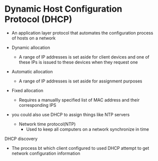 # Dynamic Host Configuration Protocol (DHCP)

- An application layer protocol that automates the configuration process of hosts on a network
- Dynamic allocation
  - A range of IP addresses is set aside for client devices and one of these IPs is issued to these devices when they request one
- Automatic allocation
  - A range of IP addresses is set aside for assignment purposes
- Fixed allocation
  - Requires a manuallly specified list of MAC address and their corresponding IPS

- you could also use DHCP to assign things like NTP servers
  - Network time protocol(NTP)
    - Used to keep all computers on a network synchronize in time

DHCP discovery

- The process bt which client configured to used DHCP attempt to get network configuration information